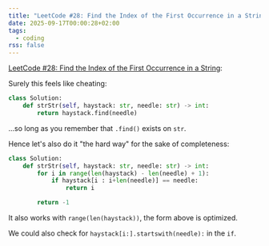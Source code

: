```yaml
---
title: "LeetCode #28: Find the Index of the First Occurrence in a String"
date: 2025-09-17T00:00:28+02:00
tags:
  - coding
rss: false
---
```


[LeetCode #28: Find the Index of the First Occurrence in a String](https://leetcode.com/problems/find-the-index-of-the-first-occurrence-in-a-string/):

Surely this feels like cheating:

```python
class Solution:
    def strStr(self, haystack: str, needle: str) -> int:
        return haystack.find(needle)
```

...so long as you remember that `.find()` exists on `str`.

Hence let's also do it "the hard way" for the sake of completeness:

```python
class Solution:
    def strStr(self, haystack: str, needle: str) -> int:
        for i in range(len(haystack) - len(needle) + 1):
            if haystack[i : i+len(needle)] == needle:
                return i

        return -1
```

It also works with `range(len(haystack))`, the form above is optimized.

We could also check for `haystack[i:].startswith(needle):` in the `if`.

